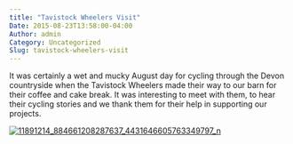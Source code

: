 ```yaml
---
title: "Tavistock Wheelers Visit"
Date: 2015-08-23T13:58:00-04:00
Author: admin
Category: Uncategorized
Slug: tavistock-wheelers-visit
---
```


It was certainly a wet and mucky August day for cycling through the Devon countryside when the Tavistock Wheelers made their way to our barn for their coffee and cake break. It was interesting to meet with them, to hear their cycling stories and we thank them for their help in supporting our projects.

[![11891214_884661208287637_4431646605763349797_n](/images/11891214_884661208287637_4431646605763349797_n.jpg)](/images/11891214_884661208287637_4431646605763349797_n.jpg)
